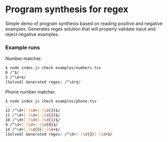 # Program synthesis for regex

Simple demo of program synthesis based on reading positive and negative examples.
Generates regex solution that will properly validate input and reject negative examples.

### Example runs

Number matcher.

```bash
$ node index.js check examples/numbers.tsv
0 /^$/
5 /^\d+$/
[Solved] Generated regex: /^\d+$/
```

Phone number matcher.

```bash
$ node index.js check examples/phone.tsv
...
13 /^\d+[-]\d+[-]\d{3}$/
11 /^\d+[-]\d+[-]\d{2}$/
10 /^\d+[-]\d+[-]\d{1}$/
9 /^\d+[-]\d+[-]\d{0}$/
14 /^\d+[-]\d{3}[-]\d+$/
[Solved] Generated regex: /^\d+[-]\d{3}[-]\d+$/
```



